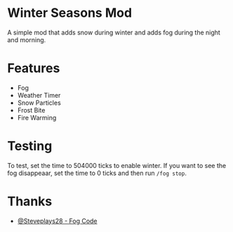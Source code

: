 # Winter Seasons Mod
A simple mod that adds snow during winter and adds fog during the night and morning.

# Features
 - Fog
 - Weather Timer
 - Snow Particles
 - Frost Bite
 - Fire Warming

# Testing
To test, set the time to 504000 ticks to enable winter. If you want to see the fog disappeaar, set the time to 0 ticks and then run `/fog stop`.

# Thanks
 - [@Steveplays28 - Fog Code](https://github.com/Steveplays28/biomefog/blob/main/src/main/java/io/github/steveplays28/biomefog/mixin/BackgroundRendererMixin.java)